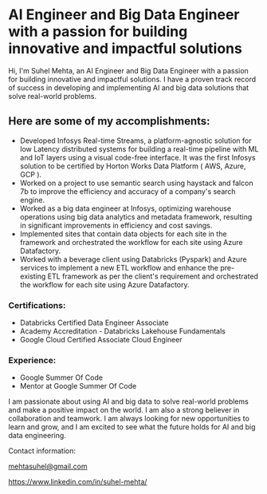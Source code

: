 # AI Engineer and Big Data Engineer with a passion for building innovative and impactful solutions

Hi, I'm Suhel Mehta, an AI Engineer and Big Data Engineer with a passion for building innovative and impactful solutions. I have a proven track record of success in developing and implementing AI and big data solutions that solve real-world problems.

## Here are some of my accomplishments:

- Developed Infosys Real-time Streams, a platform-agnostic solution for low Latency distributed systems for building a real-time pipeline with ML and IoT layers using a visual code-free interface. It was the first Infosys solution to be certified by Horton Works Data Platform ( AWS, Azure, GCP ).
- Worked on a project to use semantic search using haystack and falcon 7b to improve the efficiency and accuracy of a company's search engine.
- Worked as a big data engineer at Infosys, optimizing warehouse operations using big data analytics and metadata framework, resulting in significant improvements in efficiency and cost savings.
- Implemented sites that contain data objects for each site in the framework and orchestrated the workflow for each site using Azure Datafactory.
- Worked with a beverage client using Databricks (Pyspark) and Azure services to implement a new ETL workflow and enhance the pre-existing ETL framework as per the client's requirement and orchestrated the workflow for each site using Azure Datafactory.

### Certifications:

- Databricks Certified Data Engineer Associate
- Academy Accreditation - Databricks Lakehouse Fundamentals
- Google Cloud Certified Associate Cloud Engineer

### Experience:

- Google Summer Of Code
- Mentor at Google Summer Of Code

I am passionate about using AI and big data to solve real-world problems and make a positive impact on the world. I am also a strong believer in collaboration and teamwork. I am always looking for new opportunities to learn and grow, and I am excited to see what the future holds for AI and big data engineering.

Contact information:

mehtasuhel@gmail.com

https://www.linkedin.com/in/suhel-mehta/
